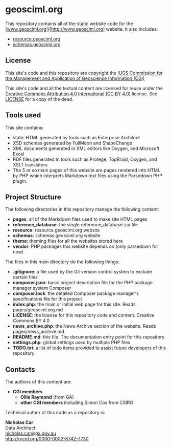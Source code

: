 # geosciml.org
This repository contains all of the static website code for the [www.geosciml.org]([http://www.geosciml.org) website. It also includes:

* [resource.geosciml.org](http://resource.geosciml.org)
* [schemas.geosciml.org](http://schemas.geosciml.org)

## License
This site's code and this repository are copyright the [IUGS Commission for the Management and Application of Geoscience Information (CGI)](http://www.cgi-iugs.org/)

This site's code and all the textual content are licensed for reuse under the [Creative Commons Attribution 4.0 International (CC BY 4.0)](https://creativecommons.org/licenses/by/4.0/) license. See [LICENSE](LICENSE) for a copy of the deed.

## Tools used

This site contains: 

* static  HTML generated by tools such as Enterprise Architect
* XSD schemas generated by FullMoon and ShapeChange
* XML documents generated in XML editors like Oxygen, and Microsoft Excel
* RDF files generated in tools such as Protege, TopBraid, Oxygen, and XSLT translators
* The 5 or so main pages of this website are pages rendered into HTML by PHP which interprets Markdown text files using the Parsedown PHP plugin. 

## Project Structure
The following directories in this repository manage the following content:

* **pages**: all of the Markdown files used to make site HTML pages
* **reference_database**: the single reference_database zip file
* **resource**: resource.geosciml.org website
* **schemas**: schemas.geosciml.org website
* **theme**: theming files for all the websites stored here
* **vendor**: PHP packages this website depends on (only parsedown for now)

The files in this main directory do the following things:

* **.gitignore**: a file used by the Git version control system to exclude certain files
* **composer.json**: basic project description file for the PHP package manager system Composer
* **composer.lock**: the detailed Composer package manager's specifications file for this project
* **index.php**: the main or initial web page for this site. Reads pages/geosciml.org.md
* **LICENSE**: the license for this repository code and content. Creative Commons BY 4.0
* **news_archive.php**: the News Archive section of the website. Reads pages/news_archive.md
* **README.md**: this file. The documentation entry point for this repository 
* **settings.php**: global settings used by multiple PHP files
* **TODO.txt**: a list of todo items provided to assist future developers of this repository 

## Contacts
The authors of this content are:

* **CGI members**
    * **Ollie Raymond** (from GA)
    * **other CGI members** including Simon Cox from CSIRO

Technical author of this code as a repository is:

**Nicholas Car**  
Data Architect  
<nicholas.car@ga.gov.au>  
http://orcid.org/0000-0002-8742-7730  
